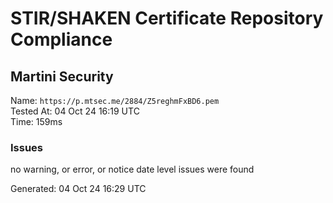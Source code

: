 # STIR/SHAKEN Certificate Repository Compliance

## Martini Security

Name: `https://p.mtsec.me/2884/Z5reghmFxBD6.pem`\
Tested At: 04 Oct 24 16:19 UTC\
Time: 159ms

### Issues

no warning, or error, or notice date level issues were found

Generated: 04 Oct 24 16:29 UTC